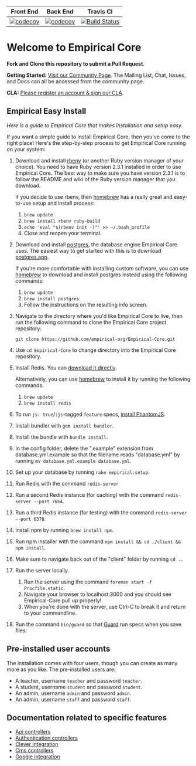 |Front End|Back End|Travis CI|
|---|---|---|
|[![codecov](https://codecov.io/gh/empirical-org/Empirical-Core/branch/develop/graph/badge.svg?flag=jest)](https://codecov.io/gh/empirical-org/Empirical-Core)|[![codecov](https://codecov.io/gh/empirical-org/Empirical-Core/branch/develop/graph/badge.svg?flag=rspec)](https://codecov.io/gh/empirical-org/Empirical-Core)|[![Build Status](https://travis-ci.org/empirical-org/Empirical-Core.svg)](https://travis-ci.org/empirical-org/Empirical-Core)


# Welcome to Empirical Core

**Fork and Clone this repository to submit a Pull Request**.

**Getting Started:** [Visit our Community Page](http://community.quill.org/teams/quill-lms/). The Mailing List, Chat, Issues, and Docs can all be accessed from the community page.

**CLA:** [Please register an account & sign our CLA](http://community.quill.org/signup/cla/).

## Empirical Easy Install

*Here is a guide to Empirical Core that makes installation and setup easy.*

If you want a simple guide to install Empirical Core, then you've come to the right place! Here's the step-by-step process to get Empirical Core running on your system:

1. Download and install [rbenv](https://github.com/sstephenson/rbenv) (or another Ruby version manager of your choice). You need to have Ruby version 2.3.1 installed in order to use Empirical Core. The best way to make sure you have version 2.3.1 is to follow the README and wiki of the Ruby version manager that you download.

    If you decide to use rbenv, then [homebrew](http://brew.sh/) has a really great and easy-to-use setup and install process:
    
    1. `brew update`
    2. `brew install rbenv ruby-build`
    3. `echo 'eval "$(rbenv init -)"' >> ~/.bash_profile`
    4. Close and reopen your terminal.

2. Download and install [postgres](http://www.postgresql.org/), the database engine Empirical Core uses. The easiest way to get started with this is to download [postgres.app](http://postgresapp.com/). 

    If you're more comfortable with installing custom software, you can use [homebrew](http://brew.sh/) to download and install postgres instead using the following commands:
    
    1. `brew update`
    2. `brew install postgres`
    3. Follow the instructions on the resulting info screen.

3. Navigate to the directory where you'd like Empirical Core to live, then run the following command to clone the Empirical Core project repository:

    `git clone https://github.com/empirical-org/Empirical-Core.git`

4. Use `cd Empirical-Core` to change directory into the Empirical Core repository.

5. Install Redis. You can [download it directly](http://redis.io/download).

    Alternatively, you can use [homebrew](http://brew.sh/) to install it by running the following commands:
    
    1. `brew update`
    2. `brew install redis`

6. To run `js: true`/`:js`-tagged `feature` specs, [install PhantomJS](https://github.com/teampoltergeist/poltergeist#installing-phantomjs).

7. Install bundler with `gem install bundler`.

8. Install the bundle with `bundle install`.

9. In the config folder, delete the ".example" extension from database.yml.example so that the filename reads "database.yml" by running `mv database.yml.example database.yml`.

10. Set up your database by running `rake empirical:setup`.

11. Run Redis with the command `redis-server`

12. Run a second Redis instance (for caching) with the command `redis-server --port 7654`.

13. Run a third Redis instance (for testing) with the command `redis-server --port 6378`.

14. Install npm by running `brew install npm`.

15. Run npm installer with the command `npm install && cd ./client && npm install`.

16. Make sure to navigate back out of the "client" folder by running `cd ..`

17. Run the server locally.
    
    1. Run the server using the command `foreman start -f Procfile.static`.
    2. Navigate your browser to localhost:3000 and you should see Empirical-Core pull up properly!
    3. When you're done with the server, use Ctrl-C to break it and return to your commandline.

18. Run the command `bin/guard` so that [Guard](https://github.com/guard/guard-rspec) run
    specs when you save files.

## Pre-installed user accounts

The installation comes with four users, though you can create as many more as you like. The pre-installed users are:

* A teacher, username `teacher` and password `teacher`.
* A student, username `student` and password `student`.
* An admin, username `admin` and password `admin`.
* An admin, username `staff` and password `staff`.

## Documentation related to specific features

* [Api controllers](https://github.com/empirical-org/Empirical-Core/blob/develop/app/controllers/api/README.md)
* [Authentication controllers](https://github.com/empirical-org/Empirical-Core/blob/develop/app/controllers/auth/README.md)
* [Clever integration](https://github.com/empirical-org/Empirical-Core/blob/develop/app/services/clever_integration/README.md)
* [Cms controllers](https://github.com/empirical-org/Empirical-Core/blob/develop/app/controllers/cms/README.md)
* [Google integration](https://github.com/empirical-org/Empirical-Core/blob/develop/app/services/google_integration/README.md)

